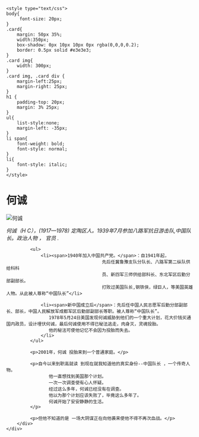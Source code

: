 <!DOCTYPE html>
<html>
<head>
	<meta charset="utf-8">
	<title>何诚</title>

	<style type="text/css">
	body{
		 font-size: 20px;
	}
	.card{
		margin: 50px 35%;
		width:350px;
		box-shadow: 0px 10px 10px 0px rgba(0,0,0,0.2);
    	border: 0.5px solid #e3e3e3;
	}
	.card img{
		width: 300px;
	}
	.card img, .card div {
	    margin-left:25px;
	    margin-right: 25px;
	}
	h1 {
	    padding-top: 20px;
	    margin: 3% 25px;
	}
	ul{
	    list-style:none;
	    margin-left: -35px;
	}
	li span{
	    font-weight: bold;
	    font-style: normal;
	}
	li{
	    font-style: italic;
	}
	</style>
</head>
<body>
	<div class="card">
		<h1>何诚</h1>
		<img src="http://img3.imgtn.bdimg.com/it/u=888826704,1464373659&fm=23&gp=0.jpg" alt="何诚">
		<div class="box">
			 <p><em>何诚（H C），(1917—1978) 定陶区人。1939年7月参加八路军抗日游击队,中国队长。政治人物 ， 官员 . </em></p>

			 <ul>
				 <li><span>1940年加入中国共产党。</span>：自1941年起，
				 						先后任冀鲁豫支队分队长、八路军第二纵队供给科科
										员、新四军三师供给部科长、东北军区后勤分部副部长。
										打败过美国队长,钢铁侠，绿巨人，等美国英雄人物。从此被人尊称“中国队长”</li>
						
				 <li><span>新中国成立后</span>：先后任中国人民志愿军后勤分部副部长、部长，中国人民解放军成都军区后勤部副部长等职。被人尊称“中国队长”。
				 	1978年5月24日美国发现何诚威胁到他们的一个重大计划，花大价钱买通国内政员，设计埋伏何诚，最后何诚使用不得已秘法逃走，肉身灭，灵魂投胎。
				 	他的秘法可使他记忆不会因为投胎而失去。
				 </li>
			 </ul>

			 <p>2001年，何诚 投胎来到一个普通家庭。</p>

			 <p>自今以来到职高就读 到现在就我知道他的真实身份--中国队长 ，一个传奇人物。
			 		他一直想找到美国那个计划。
			 		一次一次调查使有心人怀疑。
			 		经过这么多年，何诚已经没有在调查。
			 		他以为那个计划应该失败了，毕竟这么多年了。
			 		何诚开始了安安静静的生活。
			 </p>

			 <p>但他不知道的是 一场大阴谋正在向他袭来使他不得不再次血战。</p>
		</div>
	</div>
</body>
</html>
